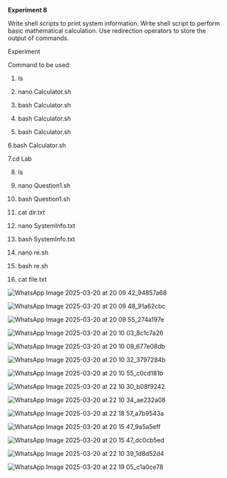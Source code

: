 **Experiment 8**

Write shell scripts to print system information. 
Write shell script to perform basic mathematical calculation. 
Use redirection operators to store the output of commands.

Experiment

Command to be used:

1. ls

2. nano Calculator.sh

3. bash Calculator.sh

4.  bash Calculator.sh

5. bash Calculator.sh

6.bash Calculator.sh

7.cd Lab

8. ls

9. nano Question1.sh

10. bash Question1.sh

11. cat dir.txt

12. nano SystemInfo.txt

13. bash SystemInfo.txt

14. nano re.sh

15. bash re.sh

16. cat file.txt 


![WhatsApp Image 2025-03-20 at 20 09 42_94857a68](https://github.com/user-attachments/assets/d7bf6000-7f19-4caa-8c64-12790e49a56b)


![WhatsApp Image 2025-03-20 at 20 09 48_91a62cbc](https://github.com/user-attachments/assets/55dd610b-6ce8-4ad3-9d30-85c5903f60ce)


![WhatsApp Image 2025-03-20 at 20 09 55_274a197e](https://github.com/user-attachments/assets/afe55214-a787-488b-9b86-8d7b1fe046c6)


![WhatsApp Image 2025-03-20 at 20 10 03_8c1c7a26](https://github.com/user-attachments/assets/6b76bfd1-1bc5-48e1-9a5c-6ac16f3b616e)


![WhatsApp Image 2025-03-20 at 20 10 09_677e08db](https://github.com/user-attachments/assets/44b5a84f-2ef4-4b7c-a024-12626c00b83a)


![WhatsApp Image 2025-03-20 at 20 10 32_3797284b](https://github.com/user-attachments/assets/d1f0c84a-7723-4eb2-a52b-6e2426980e50)


![WhatsApp Image 2025-03-20 at 20 10 55_c0cd181b](https://github.com/user-attachments/assets/9972ef06-8b36-4fa6-8eda-00030efa8928)


![WhatsApp Image 2025-03-20 at 22 10 30_b08f9242](https://github.com/user-attachments/assets/687c6a05-d3f0-4226-b033-c075a7d6a735)




![WhatsApp Image 2025-03-20 at 22 10 34_ae232a08](https://github.com/user-attachments/assets/7b080e6b-6154-4127-8cb1-0c7bc00019d6)



![WhatsApp Image 2025-03-20 at 22 18 57_a7b9543a](https://github.com/user-attachments/assets/3378ef95-47b9-42cf-abad-db6c6260a87e)



![WhatsApp Image 2025-03-20 at 20 15 47_9a5a5eff](https://github.com/user-attachments/assets/837145b3-ab05-4e77-aa25-af4001c45eaf)


![WhatsApp Image 2025-03-20 at 20 15 47_dc0cb5ed](https://github.com/user-attachments/assets/35ee1bff-7eba-441a-899c-f533341ad129)


![WhatsApp Image 2025-03-20 at 22 10 39_1d8d52d4](https://github.com/user-attachments/assets/f12dfe7e-3079-4818-81f8-3db9ea043244)


![WhatsApp Image 2025-03-20 at 22 19 05_c1a0ce78](https://github.com/user-attachments/assets/328d3d44-0992-4ccc-a870-aa69fd97bf59)
